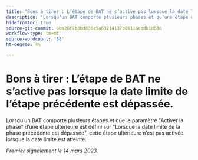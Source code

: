```yaml
---
title: "Bons à tirer : L’étape de BAT ne s’active pas lorsque la date limite de l’étape précédente est dépassée."
description: "Lorsqu’un BAT comporte plusieurs phases et qu’une étape ultérieure est définie sur Activer la phase Lorsque la date limite de la phase précédente est dépassée, cette étape ultérieure ne s’active pas lorsque la date limite est atteinte."
hidefromtoc: true
source-git-commit: 6ba26f7b8bd836e5a63214137c06116dcdb1d58d
workflow-type: tm+mt
source-wordcount: '88'
ht-degree: 4%

---
```



# Bons à tirer : L’étape de BAT ne s’active pas lorsque la date limite de l’étape précédente est dépassée.

<!--This article is on the WF and WFP TOC-->

Lorsqu’un BAT comporte plusieurs étapes et que le paramètre &quot;Activer la phase&quot; d’une étape ultérieure est défini sur &quot;Lorsque la date limite de la phase précédente est dépassée&quot;, cette étape ultérieure n’est pas activée lorsque la date limite est atteinte.

_Premier signalement le 14 mars 2023._

